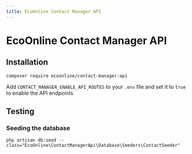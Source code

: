 ```yaml
---
title: EcoOnline Contact Manager API
---
```


# EcoOnline Contact Manager API

## Installation

```
composer require ecoonline/contact-manager-api
```

Add `CONTACT_MANAGER_ENABLE_API_ROUTES` to your `.env` file and set it to `true` to enable the API endpoints


## Testing

### Seeding the database

```
php artisan db:seed --class="EcoOnline\ContactManagerApi\Database\Seeders\ContactSeeder"
```
